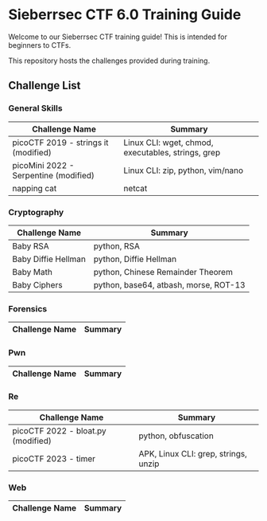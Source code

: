 # Sieberrsec CTF 6.0 Training Guide

Welcome to our Sieberrsec CTF training guide! This is intended for beginners to CTFs.

This repository hosts the challenges provided during training.

## Challenge List

### General Skills

| Challenge Name | Summary |
| --- | --- |
| picoCTF 2019 - strings it (modified) | Linux CLI: wget, chmod, executables, strings, grep |
| picoMini 2022 - Serpentine (modified) | Linux CLI: zip, python, vim/nano |
| napping cat | netcat |

### Cryptography

| Challenge Name | Summary |
| --- | --- |
| Baby RSA | python, RSA |
| Baby Diffie Hellman | python, Diffie Hellman |
| Baby Math | python, Chinese Remainder Theorem |
| Baby Ciphers | python, base64, atbash, morse, ROT-13 |

### Forensics

| Challenge Name | Summary |
| --- | --- |

### Pwn

| Challenge Name | Summary |
| --- | --- |

### Re

| Challenge Name | Summary |
| --- | --- |
| picoCTF 2022 - bloat.py (modified) | python, obfuscation|
| picoCTF 2023 - timer | APK, Linux CLI: grep, strings, unzip |

### Web

| Challenge Name | Summary |
| --- | --- |
